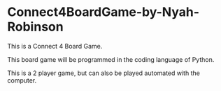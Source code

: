# Connect4BoardGame-by-Nyah-Robinson
This is a Connect 4 Board Game.

This board game will be programmed in the coding language of Python.

This is a 2 player game, but can also be played automated with the computer.
